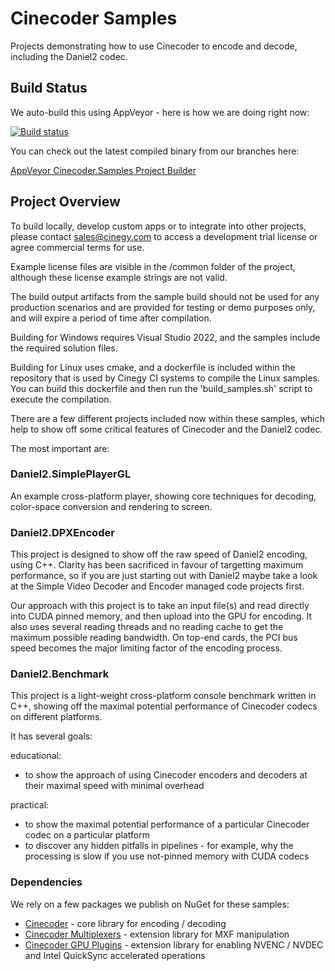 # Cinecoder Samples

Projects demonstrating how to use Cinecoder to encode and decode, including the Daniel2 codec.

## Build Status

We auto-build this using AppVeyor - here is how we are doing right now:

[![Build status](https://ci.appveyor.com/api/projects/status/cbhe9hx8mne2yuej?svg=true)](https://ci.appveyor.com/project/cinegy/cinecoder-samples)

You can check out the latest compiled binary from our branches here:

[AppVeyor Cinecoder.Samples Project Builder](https://ci.appveyor.com/project/cinegy/cinecoder-samples)

## Project Overview

To build locally, develop custom apps or to integrate into other projects, please contact sales@cinegy.com to access a development trial license or agree commercial terms for use.

Example license files are visible in the /common folder of the project, although these license example strings are not valid.

The build output artifacts from the sample build should not be used for any production scenarios and are provided for testing or demo purposes only, and will expire a period of time after compilation.

Building for Windows requires Visual Studio 2022, and the samples include the required solution files.

Building for Linux uses cmake, and a dockerfile is included within the repository that is used by Cinegy CI systems to compile the Linux samples. You can build this dockerfile and then run the 'build_samples.sh' script to execute the compilation.

There are a few different projects included now within these samples, which help to show off some critical features of Cinecoder and the Daniel2 codec.

The most important are:

### Daniel2.SimplePlayerGL

An example cross-platform player, showing core techniques for decoding, color-space conversion and rendering to screen.

### Daniel2.DPXEncoder

This project is designed to show off the raw speed of Daniel2 encoding, using C++. Clarity has been sacrificed in favour of targetting maximum performance, so if you are just starting out with Daniel2 maybe take a look at the Simple Video Decoder and Encoder managed code projects first.

Our approach with this project is to take an input file(s) and read directly into CUDA pinned
memory, and then upload into the GPU for encoding. It also uses several reading threads and no reading cache to get the maximum possible reading bandwidth. On top-end cards, the PCI bus speed becomes the major limiting factor of the encoding process.

### Daniel2.Benchmark

This project is a light-weight cross-platform console benchmark written in C++, showing off the maximal potential performance of Cinecoder codecs on different platforms.

It has several goals:

educational:
- to show the approach of using Cinecoder encoders and decoders at their maximal speed with minimal overhead

practical:
- to show the maximal potential performance of a particular Cinecoder codec on a particular platform
- to discover any hidden pitfalls in pipelines - for example, why the processing is slow if you use not-pinned memory with CUDA codecs

### Dependencies

We rely on a few packages we publish on NuGet for these samples:

* [Cinecoder](https://www.nuget.org/packages/Cinecoder/) - core library for encoding / decoding
* [Cinecoder Multiplexers](https://www.nuget.org/packages/Cinecoder.Plugin.Multiplexers/) - extension library for MXF manipulation
* [Cinecoder GPU Plugins](https://www.nuget.org/packages/Cinecoder.Plugin.GpuCodecs/) - extension library for enabling NVENC / NVDEC and Intel QuickSync accelerated operations
